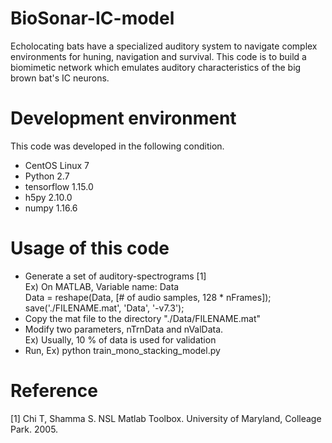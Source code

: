 # BioSonar-IC-model
Echolocating bats have a specialized auditory system to navigate complex environments for huning, navigation and survival.
This code is to build a biomimetic network which emulates auditory characteristics of the big brown bat's IC neurons.

# Development environment
This code was developed in the following condition.
  - CentOS Linux 7
  - Python 2.7
  - tensorflow 1.15.0
  - h5py 2.10.0
  - numpy 1.16.6

# Usage of this code
  - Generate a set of auditory-spectrograms [1]\
    Ex) On MATLAB, Variable name: Data\
        Data = reshape(Data, [# of audio samples, 128 * nFrames]);\
        save('./FILENAME.mat', 'Data', '-v7.3');
  - Copy the mat file to the directory "./Data/FILENAME.mat"
  - Modify two parameters, nTrnData and nValData.\
    Ex) Usually, 10 % of data is used for validation
  - Run, Ex) python train_mono_stacking_model.py

# Reference
  [1] Chi T, Shamma S. NSL Matlab Toolbox. University of Maryland, Colleage Park. 2005. 
